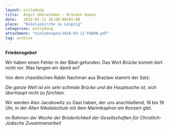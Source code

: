 ```yaml
---
layout: einladung
title:  Angst überwinden – Brücken bauen
date:   2018-02-12 16:00:00+01:00
place:  "Nikolaikirche zu Leipzig"
categories: einladung
attachment: "einladungen/2018-03-12-FGWdB.pdf"
tag: archive
---
```


**Friedensgebet**

Wir haben einen Fehler in der Bibel gefunden:
Das Wort *Brücke* kommt dort nicht vor.
Was fangen wir damit an?

Von dem chasidischen Rabbi Nachman aus Brazlaw stammt der Satz:

*Die ganze Welt ist ein sehr schmale Brücke
und die Hauptsache ist,
sich überhaupt nicht zu fürchten.*

Wir werden Alex Jacobowitz zu Gast haben,
der uns anschließend, 18 bis 19 Uhr, in der *Alten Nikolaischule*
mit dem Marimbaphon ein Konzert gibt.

*im Rahmen der Woche der Brüderlichkeit
der Gesellschaften für Christlich-Jüdische Zusammenarbeit*
